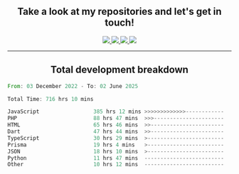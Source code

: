 <h2 align="center">
  Take a look at my repositories and let's get in touch!
</h2>
<p align="center">
  <a href="https://www.instagram.com/rayhanarkan?igsh=MXM3dHhmMTZ3ZWVsaA==">
    <img src="https://img.icons8.com/material-outlined/30/689d6a/instagram.png"/>
  </a>
  <a href="https://www.linkedin.com/in/rayhanarkan/">
    <img src="https://img.icons8.com/material-outlined/30/689d6a/linkedin.png"/>
  </a>
  <a href="">
    <img src="https://img.icons8.com/material-outlined/30/689d6a/geography.png"/>
  </a>
  <a href="mailto:rayhanarkan30@gmail.com">
    <img src="https://img.icons8.com/material-outlined/30/689d6a/email.png"/>
  </a>
</p>

---

<h2 align="center">Total development breakdown</h2>

<p align="center">
<!--START_SECTION:waka-->

```rust
From: 03 December 2022 - To: 02 June 2025

Total Time: 716 hrs 10 mins

JavaScript                 385 hrs 12 mins >>>>>>>>>>>>>------------   53.79 %
PHP                        88 hrs 47 mins  >>>----------------------   12.40 %
HTML                       65 hrs 46 mins  >>-----------------------   09.19 %
Dart                       47 hrs 44 mins  >>-----------------------   06.67 %
TypeScript                 30 hrs 29 mins  >------------------------   04.26 %
Prisma                     19 hrs 4 mins   >------------------------   02.66 %
JSON                       18 hrs 10 mins  >------------------------   02.54 %
Python                     11 hrs 47 mins  -------------------------   01.65 %
Other                      10 hrs 12 mins  -------------------------   01.42 %
```

<!--END_SECTION:waka-->
</p>
